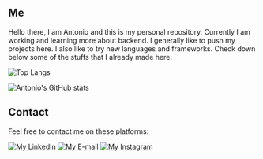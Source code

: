 ## Me

Hello there, I am Antonio and this is my personal repository. Currently I am working and learning more about backend. I generally like to push my projects here. I also like to try new languages and frameworks. Check down below some of the stuffs that I already made here:

![Top Langs](https://github-readme-stats.vercel.app/api/top-langs/?username=antonioChristofoletti&layout=compact&langs_count=10&theme=tokyonight)

![Antonio's GitHub stats](https://github-readme-stats.vercel.app/api?username=antonioChristofoletti&show_icons=true&count_private=true&theme=tokyonight)

## Contact

Feel free to contact me on these platforms:

[![My LinkedIn](https://img.shields.io/badge/LinkedIn-0077B5?style=for-the-badge&logo=linkedin&logoColor=white&link=https://https://www.linkedin.com/in/antonio-c-94b05310b/)](https://www.linkedin.com/in/antonioChristofoletti/) [![My E-mail](https://img.shields.io/badge/Gmail-D14836?style=for-the-badge&logo=gmail&logoColor=white&link=mailto:antoniochristofoletti123@gmail.com?subject=[GitHub]%20Source%20Han%20Sans)](mailto:antoniochristofoletti123@gmail.com?subject=[GitHub]%20Source%20Han%20Sans) [![My Instagram](https://img.shields.io/badge/Instagram-E4405F?style=for-the-badge&logo=instagram&logoColor=white&link=https://https://www.instagram.com/antonio.christofoletti/)](https://www.instagram.com/antonio.christofoletti/)
